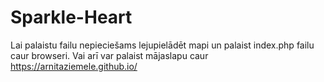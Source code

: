 # Sparkle-Heart

Lai palaistu failu nepieciešams lejupielādēt mapi un palaist index.php failu caur browseri.
Vai arī var palaist mājaslapu caur https://arnitaziemele.github.io/
